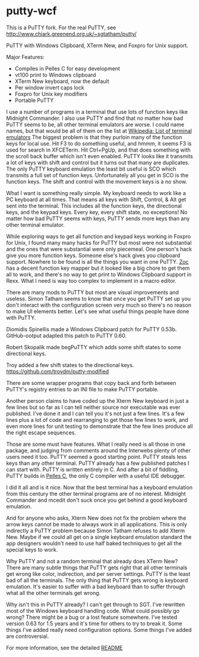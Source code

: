 # putty-wcf

This is a PuTTY fork. For the real PuTTY, see http://www.chiark.greenend.org.uk/~sgtatham/putty/

PuTTY with Windows Clipboard, XTerm New, and Foxpro for Unix support.

Major Features:
* Compiles in Pelles C for easy development
* vt100 print to Windows clipboard
* XTerm New keyboard, now the default
* Per window invert caps lock
* Foxpro for Unix key modifiers
* Portable PuTTY

I use a number of programs in a terminal that use lots of function keys like Midnight Commander. I also use PuTTY and find that no matter how bad PuTTY seems to be, all other terminal emulators are worse. I could name names, but that would be all of them on the list at [Wikipedia: List of terminal emulators](https://en.wikipedia.org/wiki/List_of_terminal_emulators) The biggest problem is that they purloin many of the function keys for local use. Hit F3 to do something useful, and hmmm, it seems F3 is used for search in XFCETerm. Hit Ctrl+PgUp, and that does something with the scroll back buffer which isn't even enabled. PuTTY looks like it transmits a lot of keys with shift and control but it turns out that many are duplicates. The only PuTTY keyboard emulation the least bit useful is SCO which transmits a full set of function keys. Unfortunately all you get in SCO is the function keys. The shift and control with the movement keys is a no show.

What I want is something really simple. My keyboard needs to work like a PC keyboard at all times. That means all keys with Shift, Control, & Alt get sent into the terminal. This includes all the function keys, the directional keys, and the keypad keys. Every key, every shift state, no exceptions! No matter how bad PuTTY seems with keys, PuTTY sends more keys than any other terminal emulator.

While exploring ways to get all function and keypad keys working in Foxpro for Unix, I found many many hacks for PuTTY but most were not substantial and the ones that were substantial were only piecemeal. One person's hack give you more function keys. Someone else's hack gives you clipboard support. Nowhere to be found is all the things you want in one PuTTY. [Zoc](http://www.emtec.com/zoc/) has a decent function key mapper but it looked like a big chore to get them all to work, and there's no way to get print to Windows Clipboard support in Rexx. What I need is way too complex to implement in a macro editor.

There are many mods to PuTTY but most are visual improvements and useless. Simon Tatham seems to know that once you get PuTTY set up you don't interact with the configuration screen very much so there's no reason to make UI elements better. Let's see what useful things people have done with PuTTY. 

Diomidis Spinellis made a Windows Clipboard patch for PuTTY 0.53b. GitHub-ootput adapted this patch to PuTTY 0.60.

Robert Skopalik made begPuTTY which adds some shift states to some directional keys.

Troy added a few shift states to the directional keys. https://github.com/troydm/putty-modified

There are some wrapper programs that copy back and forth between PuTTY's registry entries to an INI file to make PuTTY portable.

Another person claims to have coded up the Xterm New keyboard in just a few lines but so far as I can tell neither source nor executable was ever published. I've done it and I can tell you it's not just a few lines. It's a few lines plus a lot of code and rearranging to get those few lines to work, and even more lines for unit testing to demonstrate that the few lines produce all the right escape sequences.

Those are some must have features. What I really need is all those in one package, and judging from comments around the Interwebs plenty of other users need it too. PuTTY seemed a good starting point. PuTTY steals less keys than any other terminal. PuTTY already has a few published patches I can start with. PuTTY is written entirely in C. And after a bit of fiddling, PuTTY builds in [Pelles C](http://www.smorgasbordet.com/pellesc/), the only C compiler with a useful IDE debugger.

I did it all and is it nice. Now that the best terminal has a keyboard emulation from this century the other terminal programs are of no interest. Midnight Commander and mcedit don't suck once you get behind a good keyboard emulation.

And for anyone who asks, Xterm New does not fix the problem where the arrow keys cannot be made to always work in all applications. This is only indirectly a PuTTY problem because Simon Tatham refuses to add Xterm New. Maybe if we could all get on a single keyboard emulation standard the app designers wouldn't need to use half baked techniques to get all the special keys to work. 

Why PuTTY and not a random terminal that already does XTerm New? There are many subtle things that PuTTY gets right that all other terminals get wrong like color, indirection, and per server settings. PuTTY is the least bad of all the terminals. The only thing that PuTTY gets wrong is keyboard emulation. It's easier to suffer with a bad keyboard than to suffer through what all the other terminals get wrong.

Why isn't this in PuTTY already? I can't get through to SGT. I've rewritten most of the Windows keyboard handling code. What could possibly go wrong? There might be a bug or a lost feature somewhere. I've tested version 0.63 for 1.5 years and it's time for others to try to break it. Some things I've added really need configuration options. Some things I've added are controversial. 

For more information, see the detailed [README](./putty065wcf/src/windows/POCC/readme.txt)
